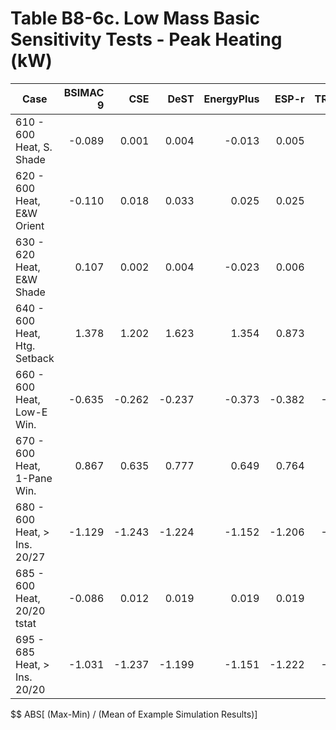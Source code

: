 # Table B8-6c. Low Mass Basic Sensitivity Tests - Peak Heating (kW)
| Case |BSIMAC 9 |CSE |DeST |EnergyPlus |ESP-r |TRNSYS | |Min |Max |Mean |Dev % $$ | |TestSoftware1 |
|-----|-----:|-----:|-----:|-----:|-----:|-----:|-----:|-----:|-----:|-----:|-----:|-----:|-----:|
| 610 - 600 Heat, S. Shade |-0.089 |0.001 |0.004 |-0.013 |0.005 |0.001 | |-0.089 |0.005 |-0.015 |616.7 | |-0.012 |
| 620 - 600 Heat, E&W Orient |-0.110 |0.018 |0.033 |0.025 |0.025 |0.026 | |-0.110 |0.033 |0.003 |5355.3 | |0.025 |
| 630 - 620 Heat, E&W Shade |0.107 |0.002 |0.004 |-0.023 |0.006 |0.003 | |-0.023 |0.107 |0.016 |786.0 | |-0.022 |
| 640 - 600 Heat, Htg. Setback |1.378 |1.202 |1.623 |1.354 |0.873 |0.680 | |0.680 |1.623 |1.185 |79.6 | |1.355 |
| 660 - 600 Heat, Low-E Win. |-0.635 |-0.262 |-0.237 |-0.373 |-0.382 |-0.404 | |-0.635 |-0.237 |-0.382 |104.1 | |-0.373 |
| 670 - 600 Heat, 1-Pane Win. |0.867 |0.635 |0.777 |0.649 |0.764 |0.862 | |0.635 |0.867 |0.759 |30.5 | |0.650 |
| 680 - 600 Heat, > Ins. 20/27 |-1.129 |-1.243 |-1.224 |-1.152 |-1.206 |-1.244 | |-1.244 |-1.129 |-1.200 |9.6 | |-1.152 |
| 685 - 600 Heat, 20/20 tstat |-0.086 |0.012 |0.019 |0.019 |0.019 |0.016 | |-0.086 |0.019 |-0.000 |29982.6 | |0.019 |
| 695 - 685 Heat, > Ins. 20/20 |-1.031 |-1.237 |-1.199 |-1.151 |-1.222 |-1.257 | |-1.257 |-1.031 |-1.183 |19.1 | |-1.151 |

$$ ABS[ (Max-Min) / (Mean of Example Simulation Results)]


